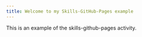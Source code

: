 ```yaml
---
title: Welcome to my Skills-GitHub-Pages example
---
```


This is an example of the skills-github-pages activity.
